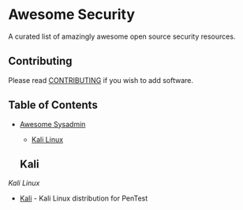 # Awesome Security 
A curated list of amazingly awesome open source security resources.

## Contributing
Please read [CONTRIBUTING](./CONTRIBUTING.md) if you wish to add software.

## Table of Contents
* [Awesome Sysadmin](#awesome-security)
  * [Kali Linux](#kali)
  
  
  ## Kali

*Kali Linux*

* [Kali](http://www.kali.org/) - Kali Linux distribution for PenTest
